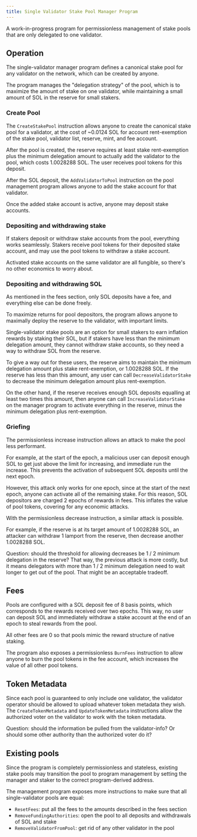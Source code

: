 ```yaml
---
title: Single Validator Stake Pool Manager Program
---
```


A work-in-progress program for permissionless management of stake pools that are
only delegated to one validator.

## Operation

The single-validator manager program defines a canonical stake pool for any
validator on the network, which can be created by anyone.

The program manages the "delegation strategy" of the pool, which is to maximize
the amount of stake on one validator, while maintaining a small amount of SOL
in the reserve for small stakers.

### Create Pool

The `CreateStakePool` instruction allows anyone to create the canonical stake
pool for a validator, at the cost of ~0.0124 SOL for account rent-exemption of
the stake pool, validator list, reserve, mint, and fee account.

After the pool is created, the reserve requires at least stake rent-exemption plus
the minimum delegation amount to actually add the validator to the pool, which
costs 1.0028288 SOL. The user receives pool tokens for this deposit.

After the SOL deposit, the `AddValidatorToPool` instruction on the pool management
program allows anyone to add the stake account for that validator.

Once the added stake account is active, anyone may deposit stake accounts.

### Depositing and withdrawing stake

If stakers deposit or withdraw stake accounts from the pool, everything works
seamlessly. Stakers receive pool tokens for their deposited stake account, and
may use the pool tokens to withdraw a stake account.

Activated stake accounts on the same validator are all fungible, so there's no
other economics to worry about.

### Depositing and withdrawing SOL

As mentioned in the fees section, only SOL deposits have a fee, and everything
else can be done freely.

To maximize returns for pool depositors, the program allows anyone to maximally
deploy the reserve to the validator, with important limits.

Single-validator stake pools are an option for small stakers to earn inflation
rewards by staking their SOL, but if stakers have less than the minimum delegation
amount, they cannot withdraw stake accounts, so they need a way to withdraw SOL
from the reserve.

To give a way out for these users, the reserve aims to maintain the minimum delegation
amount plus stake rent-exemption, or 1.0028288 SOL. If the reserve has less than
this amount, any user can call `DecreaseValidatorStake` to decrease the minimum
delegation amount plus rent-exemption.

On the other hand, if the reserve receives enough SOL deposits equalling at least
two times this amount, then anyone can call `IncreaseValidatorStake` on the manager
program to activate everything in the reserve, minus the minimum delegation plus
rent-exemption.

### Griefing

The permissionless increase instruction allows an attack to make the pool less
performant.

For example, at the start of the epoch, a malicious user can deposit enough SOL to get
just above the limit for increasing, and immediate run the increase. This prevents
the activation of subsequent SOL deposits until the next epoch.

However, this attack only works for one epoch, since at the start of the next
epoch, anyone can activate all of the remaining stake. For this reason, SOL
depositors are charged 2 epochs of rewards in fees. This inflates the value of
pool tokens, covering for any economic attacks.

With the permissionless decrease instruction, a similar attack is possible.

For example, if the reserve is at its target amount of 1.0028288 SOL, an attacker
can withdraw 1 lamport from the reserve, then decrease another 1.0028288 SOL.

Question: should the threshold for allowing decreases be 1 / 2 minimum delegation
in the reserve? That way, the previous attack is more costly, but it means delegators
with more than 1 / 2 minimum delegation need to wait longer to get out of the pool.
That might be an acceptable tradeoff.

## Fees

Pools are configured with a SOL deposit fee of 8 basis points, which corresponds
to the rewards received over two epochs. This way, no user can deposit SOL and
immediately withdraw a stake account at the end of an epoch to steal rewards
from the pool.

All other fees are 0 so that pools mimic the reward structure of native staking.

The program also exposes a permissionless `BurnFees` instruction to allow anyone
to burn the pool tokens in the fee account, which increases the value of all
other pool tokens.

## Token Metadata

Since each pool is guaranteed to only include one validator, the validator operator
should be allowed to upload whatever token metadata they wish. The `CreateTokenMetadata`
and `UpdateTokenMetadata` instructions allow the authorized voter on the validator
to work with the token metadata.

Question: should the information be pulled from the validator-info? Or should
some other authority than the authorized voter do it?

## Existing pools

Since the program is completely permissionless and stateless, existing stake pools
may transition the pool to program management by setting the manager and staker
to the correct program-derived address.

The management program exposes more instructions to make sure that all single-validator
pools are equal:

* `ResetFees`: put all the fees to the amounts described in the fees section
* `RemoveFundingAuthorities`: open the pool to all deposits and withdrawals of SOL and stake
* `RemoveValidatorFromPool`: get rid of any other validator in the pool
